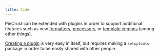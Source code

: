 ```yaml
---
title: Code
---
```


PieCrust can be extended with plugins in order to support additional features
such as new [formatters][1], [processors][2], or [template engines][3] (among
other things).

[Creating a plugin][4] is very easy in itself, but requires making a
`setuptools` package in order to be easily shared with other people.


[1]: {{docurl('content/formatters')}}
[2]: {{docurl('asset-pipeline')}}
[3]: {{docurl('content/templating')}}
[4]: {{apiurl('plugins')}}

